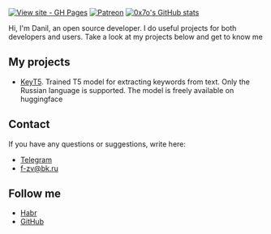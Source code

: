 [![View site - GH Pages](https://img.shields.io/badge/View_site-0x7o.link-2ea44f?style=for-the-badge)](https://0x7o.link/)
[![Patreon](https://img.shields.io/endpoint.svg?url=https%3A%2F%2Faceasin-patreon.herokuapp.com%2F<Username>&color=FF5441&label=Patreon&logo=Patreon&logoColor=FF5441&style=for-the-badge)](https://patreon.com/<Username>)
[![0x7o's GitHub stats](https://github-readme-stats.vercel.app/api?username=0x7o)](https://github.com/0x7o)

Hi, I'm Danil, an open source developer. I do useful projects for both developers and users. Take a look at my projects below and get to know me

## My projects
- [KeyT5](https://0x7o.link/keyt5/). Trained T5 model for extracting keywords from text. Only the Russian language is supported. The model is freely available on huggingface

## Contact
If you have any questions or suggestions, write here:

- [Telegram](https://t.me/hljwi)
- [f-zv@bk.ru](mailto:f-zv@bk.ru)

## Follow me
- [Habr](https://habr.com/ru/users/0x7o/)
- [GitHub](https://github.com/0x7o)

